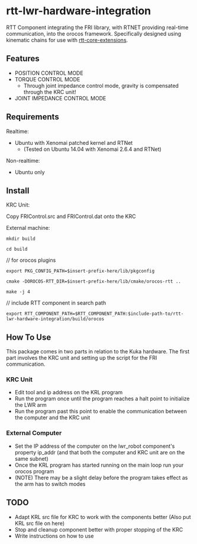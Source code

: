 # rtt-lwr-hardware-integration
RTT Component integrating the FRI library, with RTNET providing real-time communication, into the orocos framework.
Specifically designed using kinematic chains for use with [rtt-core-extensions](https://github.com/corlab/rtt-core-extensions).

## Features
- POSITION CONTROL MODE
- TORQUE CONTROL MODE
  - Through joint impedance control mode, gravity is compensated through the KRC unit!
- JOINT IMPEDANCE CONTROL MODE
 
## Requirements
Realtime:
- Ubuntu with Xenomai patched kernel and RTNet
  - (Tested on Ubuntu 14.04 with Xenomai 2.6.4 and RTNet)

Non-realtime:
- Ubuntu only

## Install
KRC Unit:

Copy FRIControl.src and FRIControl.dat onto the KRC

External machine:

`mkdir build`

`cd build`

// for orocos plugins

`export PKG_CONFIG_PATH=$insert-prefix-here/lib/pkgconfig`

`cmake -DOROCOS-RTT_DIR=$insert-prefix-here/lib/cmake/orocos-rtt ..`

`make -j 4`

// include RTT component in search path

`export RTT_COMPONENT_PATH=$RTT_COMPONENT_PATH:$include-path-to/rtt-lwr-hardware-integration/build/orocos`

## How To Use
This package comes in two parts in relation to the Kuka hardware. 
The first part involves the KRC unit and setting up the script for the FRI communication.

### KRC Unit
- Edit tool and ip address on the KRL program
- Run the program once until the program reaches a halt point to initialize the LWR arm
- Run the program past this point to enable the communication between the computer and the KRC unit

### External Computer
- Set the IP address of the computer on the lwr_robot component's property ip_addr (and that both the computer and KRC unit are on the same subnet)
- Once the KRL program has started running on the main loop run your orocos program
- (NOTE) There may be a slight delay before the program takes effect as the arm has to switch modes

## TODO
- Adapt KRL src file for KRC to work with the components better (Also put KRL src file on here)
- Stop and cleanup component better with proper stopping of the KRC
- Write instructions on how to use
